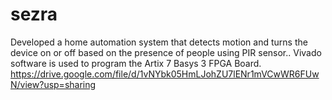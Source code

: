 # sezra
Developed a home automation system that detects motion and turns the device on or off based on the presence of people using PIR sensor.. Vivado software is used to program the Artix 7 Basys 3 FPGA Board.
https://drive.google.com/file/d/1vNYbk05HmLJohZU7lENr1mVCwWR6FUwN/view?usp=sharing
